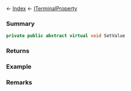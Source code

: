 ← [Index](Api-Index) ← [ITerminalProperty<TValue>](Sandbox.ModAPI.Interfaces.ITerminalProperty`1)

### Summary

```csharp
private public abstract virtual void SetValue
```

### Returns

### Example

### Remarks

